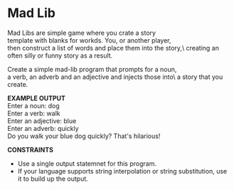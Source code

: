 # Mad Lib

Mad Libs are simple game where you crate a story\
template with blanks for workds. You, or another player,\
then construct a list of words and place them into the story,\ 
creating an often silly or funny story as a result.

Create a simple mad-lib program that prompts for a noun,\
a verb, an adverb and an adjective and injects those into\ 
a story that you create.

<b>EXAMPLE OUTPUT</b>\
Enter a noun: dog\
Enter a verb: walk\
Enter an adjective: blue\
Enter an adverb: quickly\
Do you walk your blue dog quickly? That's hilarious!

<b>CONSTRAINTS</b>
- Use a single output statemnet for this program.
- If your language supports string interpolation or
  string substitution, use it to build up the output.